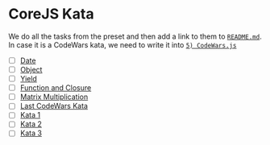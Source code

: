 # CoreJS Kata

<!-- TODO: here -->

We do all the tasks from the preset and then add a link to them to [`README.md`](./task/README.md).
In case it is a CodeWars kata, we need to write it into [`5) CodeWars.js`](../5\)%20CodeWars.js)

- [ ] [Date](./task/03-date-tasks.js)
- [ ] [Object](./task/08-objects-tasks.js)
- [ ] [Yield](./task/07-yield-tasks.js)
- [ ] [Function and Closure](./task/09-functions-n-closures-tasks.js)
- [ ] [Matrix Multiplication](https://www.codewars.com/kata/matrix-multiplier)
- [ ] [Last CodeWars Kata](http://www.codewars.com/kata/functional-sql)
- [ ] [Kata 1](./task/10-katas-1-tasks.js)
- [ ] [Kata 2](./task/11-katas-2-tasks.js)
- [ ] [Kata 3](./task/12-katas-3-tasks.js)
